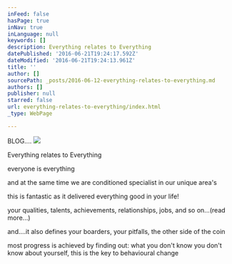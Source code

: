 ```yaml
---
inFeed: false
hasPage: true
inNav: true
inLanguage: null
keywords: []
description: Everything relates to Everything
datePublished: '2016-06-21T19:24:17.592Z'
dateModified: '2016-06-21T19:24:13.961Z'
title: ''
author: []
sourcePath: _posts/2016-06-12-everything-relates-to-everything.md
authors: []
publisher: null
starred: false
url: everything-relates-to-everything/index.html
_type: WebPage

---
```

BLOG....
![](https://the-grid-user-content.s3-us-west-2.amazonaws.com/c91c07b3-a059-4ad7-a587-952a27ff46d7.png)

Everything relates to Everything

everyone is everything

and at the same time we are conditioned specialist in our unique area's

this is fantastic as it delivered everything good in your life!

your qualities, talents, achievements, relationships, jobs, and so on...(read more...)

and....it also defines your boarders, your pitfalls, the other side of the coin

most progress is achieved by finding out: what you don't know you don't know about yourself, this is the key to behavioural change